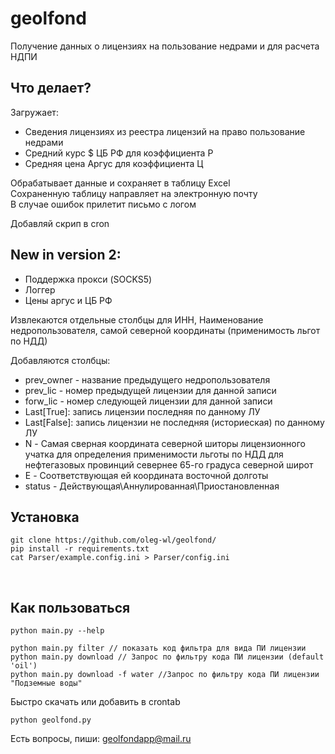 # geolfond
Получение данных о лицензиях на пользование недрами и для расчета НДПИ

## Что делает?
Загружает:
* Сведения лицензиях из реестра лицензий на право пользование недрами <br>
* Средний курс $ ЦБ РФ для коэффициента Р
* Средняя цена Аргус для коэффициента Ц

Обрабатывает данные и сохраняет в таблицу Excel<br>
Сохраненную таблицу направляет на электронную почту<br>
В случае ошибок прилетит письмо с логом <br>

Добавляй скрип в cron

## New in version 2:
* Поддержка прокси (SOCKS5)
* Логгер
* Цены аргус и ЦБ РФ


Извлекаются отдельные столбцы для ИНН, Наименование недропользователя, самой северной координаты (применимость льгот по НДД)

Добавляются столбцы: 
* prev_owner - название предыдущего недропользователя
* prev_lic - номер предыдущей лицензии для данной записи
* forw_lic - номер следующей лицензии для данной записи
* Last[True]: запись лицензии последняя по данному ЛУ
* Last[False]: запись лицензии не последняя (историеская) по данному ЛУ
* N - Самая сверная координата северной шиторы лицензионного учатка для определения применимости льготы по НДД для нефтегазовых провинций севернее 65-го градуса северной широт
* E - Соответствующая ей координата восточной долготы
* status - Действующая\Аннулированная\Приостановленная

## Установка
```
git clone https://github.com/oleg-wl/geolfond/
pip install -r requirements.txt
cat Parser/example.config.ini > Parser/config.ini
```
<br>

## Как пользоваться
```
python main.py --help
```


```
python main.py filter // показать код фильтра для вида ПИ лицензии
python main.py download // Запрос по фильтру кода ПИ лицензии (default 'oil')
python main.py download -f water //Запрос по фильтру кода ПИ лицензии "Подземные воды"
```

Быстро скачать или добавить в crontab 
```
python geolfond.py
``` 

Есть вопросы, пиши: [geolfondapp@mail.ru](mailto:geolfondapp@mail.ru)

